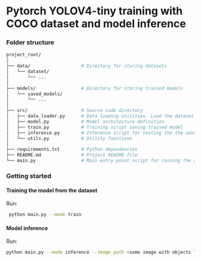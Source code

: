 # Pytorch YOLOV4-tiny training with COCO dataset and model inference

### Folder structure

```sh
project_root/
│
├── data/                   # Directory for storing datasets
│   └── dataset/
│       └── ...
│
├── models/                 # Directory for storing trained models
│   └── saved_models/
│       └── ...
│
├── src/                    # Source code directory
│   ├── data_loader.py      # Data loading utilities. Load the dataset from the specified directory (data/ in this case) or from external sources like databases or APIs
│   ├── model.py            # Model architecture definition
│   ├── train.py            # Training script saving trained model
│   ├── inference.py        # Inference script for testing the the saved model
│   └── utils.py            # Utility functions
│
├── requirements.txt        # Python dependencies
├── README.md               # Project README file
└── main.py                 # Main entry point script for running the application
```

### Getting started

#### Training the model from the dataset

Run:

```sh
 python main.py --mode train
 ```

 #### Model inference

Run:

 ```sh
 python main.py --mode inference --image_path <some image with objects listed in here https://github.com/pjreddie/darknet/blob/master/data/coco.names>
 ```